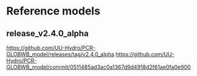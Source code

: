 # Reference models

## release_v2.4.0_alpha
https://github.com/UU-Hydro/PCR-GLOBWB_model/releases/tag/v2.4.0_alpha
https://github.com/UU-Hydro/PCR-GLOBWB_model/commit/0511485ad3ac0a1367d9d4918d2f61ae0fa0e900

